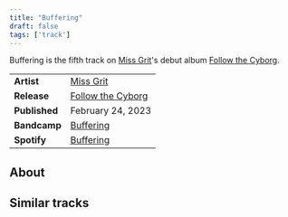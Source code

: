 ```yaml
---
title: "Buffering"
draft: false
tags: ['track']
---
```


Buffering is the fifth track on [Miss Grit](artists/Miss%20Grit.md)'s debut album [Follow the Cyborg](releases/Miss%20Grit/Follow%20the%20Cyborg.md).

|                  |                                                                                                 |
| ---------------- | ----------------------------------------------------------------------------------------------- |
| **Artist**       | [Miss Grit](artists/Miss%20Grit.md)                                                             |
| **Release**      | [Follow the Cyborg](releases/Miss%20Grit/Follow%20the%20Cyborg.md)                              |
| **Published**    | February 24, 2023                                                                               |
| **Bandcamp**     | [Buffering](https://missgrit.bandcamp.com/track/buffering)                                      |
| **Spotify**      | [Buffering](https://open.spotify.com/track/4PtzUEMMKY8IWMG8yyoZGr?si=2d97d296f3cb4b06)          |

## About


## Similar tracks
